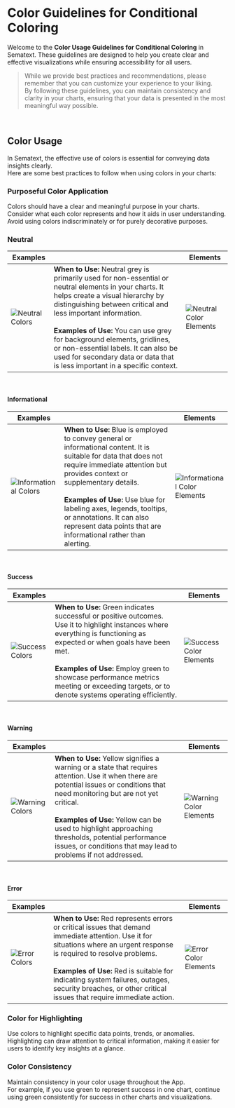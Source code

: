 # Color Guidelines for Conditional Coloring

Welcome to the **Color Usage Guidelines for Conditional Coloring** in Sematext. 
These guidelines are designed to help you create clear and effective visualizations while ensuring accessibility for all users. 

> While we provide best practices and recommendations, please remember that you can customize your experience to your liking. <br/>By following these guidelines, you can maintain consistency and clarity in your charts, ensuring that your data is presented in the most meaningful way possible.

<br/>

## Color Usage
In Sematext, the effective use of colors is essential for conveying data insights clearly. 
<br/>Here are some best practices to follow when using colors in your charts:

### Purposeful Color Application

Colors should have a clear and meaningful purpose in your charts. 
<br/>Consider what each color represents and how it aids in user understanding. 
<br/>Avoid using colors indiscriminately or for purely decorative purposes.

### Neutral

| Examples  |  | Elements |
| ------------- | ------------- |------------- |
| ![Neutral Colors](/docs/images/dashboards/color-guide/color-example-neutral.png) | **When to Use:** Neutral grey is primarily used for non-essential or neutral elements in your charts. It helps create a visual hierarchy by distinguishing between critical and less important information. <br/> <br/> **Examples of Use:** You can use grey for background elements, gridlines, or non-essential labels. It can also be used for secondary data or data that is less important in a specific context.  | ![Neutral Color Elements](/docs/images/dashboards/color-guide/color-example-neutral-elements.png)  |

<br/>

#### Informational

| Examples  |  | Elements |
| ------------- | ------------- |------------- |
| ![Informational Colors](/docs/images/dashboards/color-guide/color-example-info.png) | **When to Use:** Blue is employed to convey general or informational content. It is suitable for data that does not require immediate attention but provides context or supplementary details. <br/> <br/> **Examples of Use:** Use blue for labeling axes, legends, tooltips, or annotations. It can also represent data points that are informational rather than alerting.  | ![Informational Color Elements](/docs/images/dashboards/color-guide/color-example-info-elements.png)  |

<br/>

#### Success

| Examples  |  | Elements |
| ------------- | ------------- |------------- |
| ![Success Colors](/docs/images/dashboards/color-guide/color-example-success.png) | **When to Use:** Green indicates successful or positive outcomes. Use it to highlight instances where everything is functioning as expected or when goals have been met. <br/> <br/> **Examples of Use:** Employ green to showcase performance metrics meeting or exceeding targets, or to denote systems operating efficiently.  | ![Success Color Elements](/docs/images/dashboards/color-guide/color-example-success-elements.png)  |

<br/>

#### Warning

| Examples  |  | Elements |
| ------------- | ------------- |------------- |
| ![Warning Colors](/docs/images/dashboards/color-guide/color-example-warning.png) | **When to Use:** Yellow signifies a warning or a state that requires attention. Use it when there are potential issues or conditions that need monitoring but are not yet critical. <br/> <br/> **Examples of Use:** Yellow can be used to highlight approaching thresholds, potential performance issues, or conditions that may lead to problems if not addressed.  | ![Warning Color Elements](/docs/images/dashboards/color-guide/color-example-warning-elements.png)  |

<br/>

#### Error

| Examples  |  | Elements |
| ------------- | ------------- |------------- |
| ![Error Colors](/docs/images/dashboards/color-guide/color-example-error.png) | **When to Use:** Red represents errors or critical issues that demand immediate attention. Use it for situations where an urgent response is required to resolve problems. <br/> <br/> **Examples of Use:** Red is suitable for indicating system failures, outages, security breaches, or other critical issues that require immediate action.  | ![Error Color Elements](/docs/images/dashboards/color-guide/color-example-error-elements.png)  |

### Color for Highlighting

Use colors to highlight specific data points, trends, or anomalies. <br/> 
Highlighting can draw attention to critical information, making it easier for users to identify key insights at a glance.

### Color Consistency

Maintain consistency in your color usage throughout the App.  <br/> 
For example, if you use green to represent success in one chart, continue using green consistently for success in other charts and visualizations.
